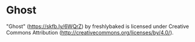 # Ghost
"Ghost" (https://skfb.ly/6WQrZ) by freshlybaked is licensed under Creative Commons Attribution (http://creativecommons.org/licenses/by/4.0/).
